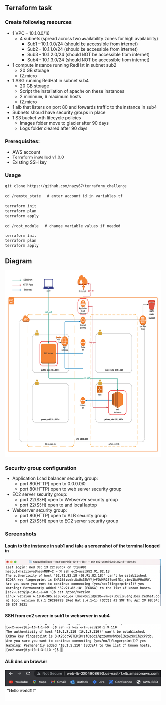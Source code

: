 ## Terraform task

### Create following resources

- 	1 VPC – 10.1.0.0/16
    - 4 subnets (spread across two availability zones for high availability)
      - Sub1 – 10.1.0.0/24 (should be accessible from internet)
      - Sub2 – 10.1.1.0/24 (should be accessible from internet)
      - Sub3 – 10.1.2.0/24 (should NOT be accessible from internet)
      - Sub4 – 10.1.3.0/24 (should NOT be accessible from internet)
-	1 compute instance running RedHat in subnet sub2
    - 20 GB storage
    - t2.micro
-	1 ASG running RedHat in subnet sub4 
    - 20 GB storage
    - Script the installation of apache on these instances
    - 2 minimum, 6 maximum hosts
    - t2.micro
-	1 alb that listens on port 80 and forwards traffic to the instance in sub4
-	Subnets should have security groups in place
-	1 S3 bucket with lifecycle policies
    - Images folder move to glacier after 90 days
    - Logs folder cleared after 90 days

### Prerequisites:
   - AWS account
   - Terraform installed v1.0.0
   - Existing SSH key

### Usage
```
git clone https://github.com/nazy67/terraform_challenge

cd /remote_state   # enter account id in variables.tf

terraform init
terraform plan
terraform apply

cd /root_module   # change variable values if needed

terraform init
terraform plan
terraform apply
```

## Diagram

<img src="images/tf_task.png" alt="aws" width="900" height="600">

### Security group configuration

  - Application Load balancer security group:
    - port 80(HTTP) open to 0.0.0.0/0
    - port 80(HTTP) open to web server security group 
  - EC2 server security group:
    - port 22(SSH) open to Webserver security group
    - port 22(SSH) open to and local laptop 
  - Webserver security group:
    - port 80(HTTP) open to ALB security group
    - port 22(SSH) open to EC2 server security group

### Screenshots

#### Login to the instance in sub1 and take a screenshot of the terminal logged in

<img src="images/terminal.png" alt="aws" width="800" height="150">

#### SSH from ec2 server in sub1 to webserver in sub4

<img src="images/ssh_2_web.png" alt="aws" width="800" height="90">

#### ALB dns on browser

<img src="images/apache.png" alt="aws" width="800" height="100">
